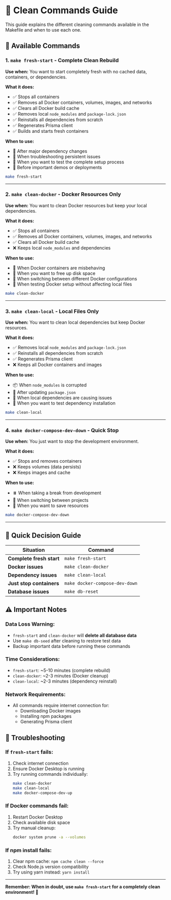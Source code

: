 # 🧹 Clean Commands Guide

This guide explains the different cleaning commands available in the Makefile and when to use each one.

## 🚀 **Available Commands**

### **1. `make fresh-start` - Complete Clean Rebuild**

**Use when:** You want to start completely fresh with no cached data, containers, or dependencies.

**What it does:**

- ✅ Stops all containers
- ✅ Removes all Docker containers, volumes, images, and networks
- ✅ Clears all Docker build cache
- ✅ Removes local `node_modules` and `package-lock.json`
- ✅ Reinstalls all dependencies from scratch
- ✅ Regenerates Prisma client
- ✅ Builds and starts fresh containers

**When to use:**

- 🔄 After major dependency changes
- 🐛 When troubleshooting persistent issues
- 🧪 When you want to test the complete setup process
- 🚀 Before important demos or deployments

```bash
make fresh-start
```

---

### **2. `make clean-docker` - Docker Resources Only**

**Use when:** You want to clean Docker resources but keep your local dependencies.

**What it does:**

- ✅ Stops all containers
- ✅ Removes all Docker containers, volumes, images, and networks
- ✅ Clears all Docker build cache
- ❌ Keeps local `node_modules` and dependencies

**When to use:**

- 🐳 When Docker containers are misbehaving
- 💾 When you want to free up disk space
- 🔄 When switching between different Docker configurations
- 🧪 When testing Docker setup without affecting local files

```bash
make clean-docker
```

---

### **3. `make clean-local` - Local Files Only**

**Use when:** You want to clean local dependencies but keep Docker resources.

**What it does:**

- ✅ Removes local `node_modules` and `package-lock.json`
- ✅ Reinstalls all dependencies from scratch
- ✅ Regenerates Prisma client
- ❌ Keeps all Docker containers and images

**When to use:**

- 📦 When `node_modules` is corrupted
- 🔄 After updating `package.json`
- 🐛 When local dependencies are causing issues
- 🧪 When you want to test dependency installation

```bash
make clean-local
```

---

### **4. `make docker-compose-dev-down` - Quick Stop**

**Use when:** You just want to stop the development environment.

**What it does:**

- ✅ Stops and removes containers
- ❌ Keeps volumes (data persists)
- ❌ Keeps images and cache

**When to use:**

- ⏸️ When taking a break from development
- 🔄 When switching between projects
- 💾 When you want to save resources

```bash
make docker-compose-dev-down
```

---

## 🎯 **Quick Decision Guide**

| Situation                | Command                        |
| ------------------------ | ------------------------------ |
| **Complete fresh start** | `make fresh-start`             |
| **Docker issues**        | `make clean-docker`            |
| **Dependency issues**    | `make clean-local`             |
| **Just stop containers** | `make docker-compose-dev-down` |
| **Database issues**      | `make db-reset`                |

## ⚠️ **Important Notes**

### **Data Loss Warning:**

- `fresh-start` and `clean-docker` will **delete all database data**
- Use `make db-seed` after cleaning to restore test data
- Backup important data before running these commands

### **Time Considerations:**

- `fresh-start`: ~5-10 minutes (complete rebuild)
- `clean-docker`: ~2-3 minutes (Docker cleanup)
- `clean-local`: ~2-3 minutes (dependency reinstall)

### **Network Requirements:**

- All commands require internet connection for:
  - Downloading Docker images
  - Installing npm packages
  - Generating Prisma client

## 🔧 **Troubleshooting**

### **If `fresh-start` fails:**

1. Check internet connection
2. Ensure Docker Desktop is running
3. Try running commands individually:
   ```bash
   make clean-docker
   make clean-local
   make docker-compose-dev-up
   ```

### **If Docker commands fail:**

1. Restart Docker Desktop
2. Check available disk space
3. Try manual cleanup:
   ```bash
   docker system prune -a --volumes
   ```

### **If npm install fails:**

1. Clear npm cache: `npm cache clean --force`
2. Check Node.js version compatibility
3. Try using yarn instead: `yarn install`

---

**Remember: When in doubt, use `make fresh-start` for a completely clean environment! 🚀**
